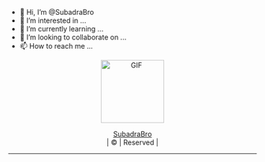 
- 👋 Hi, I’m @SubadraBro
- 👀 I’m interested in ...
- 🌱 I’m currently learning ...
- 💞️ I’m looking to collaborate on ...
- 📫 How to reach me ...

<div align="center">
  <p align="center">
<img src="https://media.giphy.com/media/4dM1U76aAQ3dbE6bc3/giphy.gif" alt="GIF" width="128" height="128"/>
</p>
</div>
<p align="center">
 <a href="https://github.com/SubadraBro">SubadraBro</a>
    <br>
       | © | Reserved |
    <br> 
</p>

----
